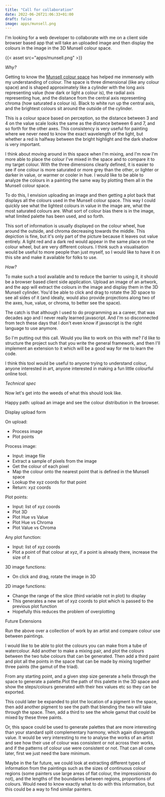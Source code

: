 ```yaml
---
title: "Call for collaboration"
date: 2022-06-26T21:06:33+01:00
draft: false
image: apps/munsell.png
---
```


I'm looking for a web developer to collaborate with me on a client side browser based app that will take an uploaded image and then display the colours in the image in the 3D Munsell colour space.  

{{< asset src="apps/munsell.png" >}}

*Why?*

Getting to know the [Munsell colour space](https://en.wikipedia.org/wiki/Munsell_color_system) has helped me immensely with my understanding of colour.  The space is three dimensional (like any colour space) and is shaped approximately like a cylinder with the long axis representing value (how dark or light a colour is), the radial axis representing hue, and the distance from the central axis representing chroma (how saturated a colour is).  Black to white run up the central axis, and the brightest colours sit around the outside of the cylinder.  

This is a colour space based on perception, so the distance between 3 and 4 on the value scale looks the same as the distance between 6 and 7, and so forth for the other axes.  This consistency is very useful for painting where we never need to know the exact wavelength of the light, but whether a red is halfway between the bright highlight and the dark shadow is very important.

I think about moving around in this space when I'm mixing, and I'm now I'm more able to place the colour I've mixed in the space and to compare it to my target colour.  With the three dimensions clearly defined, it is easier to see if one colour is more saturated or more grey than the other, or lighter or darker in value, or warmer or cooler in hue.  I would like to be able to analyze the colours in a painting the same way by plotting them all in the Munsell colour space. 

To do this, I envision uploading an image and then getting a plot back that displays all the colours used in the Munsell colour space.  This way I could quickly see what the lightest colours in value in the image are, what the most saturated colours are.  What sort of colour bias there is in the image, what limited palette has been used, and so forth.  

This sort of information is usually displayed on the colour wheel, hue around the outside, and chroma decreasing towards the middle.  This depiction is fine, but it's only part of the picture because it leaves out value entirely.  A light red and a dark red would appear in the same place on the colour wheel, but are very different colours.  I think such a visualisation would be useful to more people than just myself, so I would like to have it on this site and make it available for folks to use.  

*How?*

To make such a tool available and to reduce the barrier to using it, it should be a browser based client side application.  Upload an image of an artwork, and the app will extract the colours in the image and display them in the 3D Munsell cylinder.  You'd be able to click and drag to rotate the 3D space to see all sides of it (and ideally, would also provide projections along two of the axes, hue, value, or chroma, to better see the space).

The catch is that although I used to do programming as a career, that was decades ago and I never really learned javascript.  And I'm so disconnected from tech these days that I don't even know if javascript is the right language to use anymore.  

So I'm putting out this call.  Would you like to work on this with me?  I'd like to structure the project such that you write the general framework, and then I'll implement an extension to it which will be a good way for me to learn the code.  

I think this tool would be useful to anyone trying to understand colour, anyone interested in art, anyone interested in making a fun little colourful online tool.  


*Technical spec*

Now let's get into the weeds of what this should look like.  

Happy path: upload an image and see the colour distribution in the browser.


Display upload form

On upload:

- Process image
- Plot points

Process image:

- Input: image file
- Extract a sample of pixels from the image
- Get the colour of each pixel
- Map the colour onto the nearest point that is defined in the Munsell space
- Lookup the xyz coords for that point 
- Return: xyz coords

Plot points:

- Input: list of xyz coords
- Plot 3D
- Plot Hue vs Value
- Plot Hue vs Chroma
- Plot Value vs Chroma

Any plot function:
- Input: list of xyz coords
- Plot a point of that colour at xyz, if a point is already there, increase the size of it
 
3D image functions:

- On click and drag, rotate the image in 3D

2D image functions:

- Change the range of the slice (third variable not in plot) to display
- This generates a new set of xyz coords to plot which is passed to the previous plot function
- Hopefully this reduces the problem of overplotting 



Future Extensions

Run the above over a collection of work by an artist and compare colour use between paintings.  

I would like to be able to plot the colours you can make from a tube of watercolour.  Add another to make a mixing pair, and plot the colours between the two tube colours that can be generated.  Then add a third paint and plot all the points in the space that can be made by mixing together three paints (the gamut of the triad).

From any starting point, and a given step size generate a helix through the space to generate a palette.Plot the path of this palette in the 3D space and show the steps/colours generated with their hex values etc so they can be exported.



This could later be expanded to plot the location of a pigment in the space, then add another pigment to see the path that blending the two will take through the space. Then, add a third to see the whole gamut that could be mixed by these three paints.  

Or, this space could be used to generate palettes that are more interesting than your standard split complementary harmony, which again disregards value.  It would be very interesting to me to analyse the works of an artist and see how their use of colour was consistent or not across their works, and if the patterns of colour use were consistent or not.  That can all come later, first we just need the bare minimum.

Maybe in the far future, we could look at extracting different types of information from the paintings such as the sizes of continuous colour regions (some painters use large areas of flat colour, the impressionists do not), and the lengths of the boundaries between regions, proportions of colours.  Would need to know exactly what to do with this information, but this could be a way to find similar painters.

